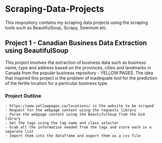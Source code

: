 # Scraping-Data-Projects
This respository contains my scraping data projects using the scraping tools such as BeautifulSoup, Scrapy, Selenium etc. 

## Project 1 - Canadian Business Data Extraction using BeautifulSoup

This project involves the extraction of business data such as business name, type and address based on the provinces, cities and landmarks in Canada from the popular business repository - YELLOW PAGES.
The idea that inspired this project is the problem of inadequate tool for the prediction of the fertile location for a particular business type.

### Project Outline
    - https://www.yellowpages.ca/locations/ is the website to be scraped
    - Request for the webpage content using the requests library
    - Parse the webpage content using the BeautifulSoup from the bs4 library
    - Get the tags using the tag name and class selector
    - Grab all the information needed from the tags and store each in a separate list
    - Import them into the dataframe and export them as a csv file

